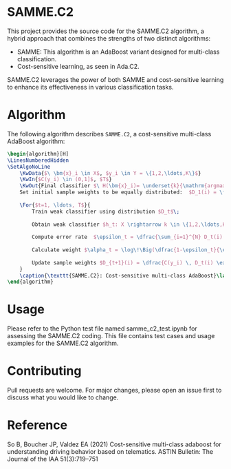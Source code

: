 # SAMME.C2
This project provides the source code for the SAMME.C2 algorithm, a hybrid approach that combines the strengths of two distinct algorithms:
- SAMME: This algorithm is an AdaBoost variant designed for multi-class classification.
- Cost-sensitive learning, as seen in Ada.C2.
  
SAMME.C2 leverages the power of both SAMME and cost-sensitive learning to enhance its effectiveness in various classification tasks.

# Algorithm

The following algorithm describes `SAMME.C2`, a cost-sensitive multi-class AdaBoost algorithm:

```latex
\begin{algorithm}[H]
\LinesNumberedHidden
\SetAlgoNoLine
	\KwData{$\ \bm{x}_i \in X$, $y_i \in Y = \{1,2,\ldots,K\}$}
	\KwIn{$C(y_i) \in (0,1]$, $T$}
	\KwOut{Final classifier $\ H(\bm{x}_i)= \underset{k}{\mathrm{argmax}} {\  \sum_{t=1}^{T} \alpha_t I(h_t(\bm{x}_i) = k)}$}
	Set initial sample weights to be equally distributed:  $D_1(i) = \frac{1}{N}, \quad i =1,2,\ldots,N$ \;
	
	\For{$t=1, \ldots, T$}{
		Train weak classifier using distribution $D_t$\;
		
		Obtain weak classifier $h_t: X \rightarrow k \in \{1,2,\ldots,K\}$\; 
		
		Compute error rate  $\epsilon_t = \dfrac{\sum_{i=1}^{N} D_t(i) I(y_i \ne h_t(\bm{x}_i))}{\sum_{i=1}^N D_t(i)}$ \;
		
		Calculate weight $\alpha_t = \log\!\Big(\dfrac{1-\epsilon_t}{\epsilon_t}\Big) + \log(K-1)$ \;
		
		Update sample weights $D_{t+1}(i) = \dfrac{C(y_i) \, D_t(i) \exp(-\alpha_t I(y_i = h_t(\bm{x}_i)))}{\sum_{j=1}^{N} C(y_j) \, D_t(j) \exp(-\alpha_t I(y_j = h_t(\bm{x}_j)))}$ \;
	}
	\caption{\texttt{SAMME.C2}: Cost-sensitive multi-class AdaBoost}\label{alg:sammec2}
\end{algorithm}
```

# Usage
Please refer to the Python test file named samme_c2_test.ipynb for assessing the SAMME.C2 coding. This file contains test cases and usage examples for the SAMME.C2 algorithm. 

# Contributing 
Pull requests are welcome. For major changes, please open an issue first to discuss what you would like to change.

# Reference
So B, Boucher JP, Valdez EA (2021) Cost-sensitive multi-class adaboost for understanding driving behavior based on telematics. ASTIN Bulletin: The Journal of the IAA 51(3):719–751
